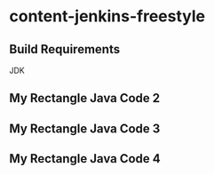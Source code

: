 # content-jenkins-freestyle
## Build Requirements
JDK
## My Rectangle Java Code 2
## My Rectangle Java Code 3
## My Rectangle Java Code 4
